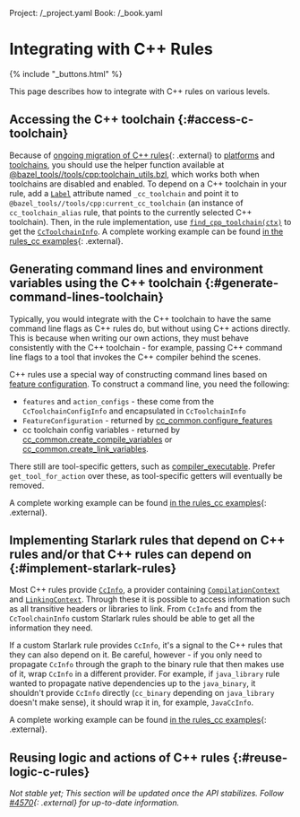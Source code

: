 Project: /_project.yaml
Book: /_book.yaml

# Integrating with C++ Rules

{% include "_buttons.html" %}

This page describes how to integrate with C++ rules on various levels.

## Accessing the C++ toolchain {:#access-c-toolchain}

Because of
[ongoing migration of C++ rules](https://github.com/bazelbuild/bazel/issues/6516){: .external}
to [platforms](/extending/platforms) and
[toolchains](/extending/toolchains), you
should use the helper function available at
[@bazel_tools//tools/cpp:toolchain_utils.bzl](https://source.bazel.build/bazel/+/main:tools/cpp/toolchain_utils.bzl;l=23),
which works both when toolchains are disabled and enabled. To depend on a C++
toolchain in your rule, add a
[`Label`](/rules/lib/toplevel/attr#label)
attribute named `_cc_toolchain` and point it
to `@bazel_tools//tools/cpp:current_cc_toolchain` (an instance of
`cc_toolchain_alias` rule, that points to the currently selected C++ toolchain).
Then, in the rule implementation, use
[`find_cpp_toolchain(ctx)`](https://source.bazel.build/bazel/+/main:tools/cpp/toolchain_utils.bzl;l=23)
to get the
[`CcToolchainInfo`](/rules/lib/providers/CcToolchainInfo).
A complete working example can be found
[in the rules_cc examples](https://github.com/bazelbuild/rules_cc/blob/main/examples/write_cc_toolchain_cpu/write_cc_toolchain_cpu.bzl){: .external}.

## Generating command lines and environment variables using the C++ toolchain {:#generate-command-lines-toolchain}

Typically, you would integrate with the C++ toolchain to have the same
command line flags as C++ rules do, but without using C++ actions directly.
This is because when writing our own actions, they must behave
consistently with the C++ toolchain - for example, passing C++ command line
flags to a tool that invokes the C++ compiler behind the scenes.

C++ rules use a special way of constructing command lines based on [feature
configuration](/docs/cc-toolchain-config-reference). To construct a command line,
you need the following:

* `features` and `action_configs` - these come from the `CcToolchainConfigInfo`
  and encapsulated in `CcToolchainInfo`
* `FeatureConfiguration` - returned by [cc_common.configure_features](/rules/lib/toplevel/cc_common#configure_features)
* cc toolchain config variables - returned by
  [cc_common.create_compile_variables](/rules/lib/toplevel/cc_common#create_compile_variables)
  or
  [cc_common.create_link_variables](/rules/lib/toplevel/cc_common#create_link_variables).

There still are tool-specific getters, such as
[compiler_executable](/rules/lib/providers/CcToolchainInfo#compiler_executable).
Prefer `get_tool_for_action` over these, as tool-specific getters will
eventually be removed.

A complete working example can be found
[in the rules_cc examples](https://github.com/bazelbuild/rules_cc/blob/main/examples/my_c_compile/my_c_compile.bzl){: .external}.

## Implementing Starlark rules that depend on C++ rules and/or that C++ rules can depend on {:#implement-starlark-rules}

Most C++ rules provide
[`CcInfo`](/rules/lib/providers/CcInfo),
a provider containing [`CompilationContext`](/rules/lib/builtins/CompilationContext)
and
[`LinkingContext`](/rules/lib/builtins/LinkingContext).
Through these it is possible to access information such as all transitive headers
or libraries to link. From `CcInfo` and from the `CcToolchainInfo` custom
Starlark rules should be able to get all the information they need.

If a custom Starlark rule provides `CcInfo`, it's a signal to the C++ rules that
they can also depend on it. Be careful, however - if you only need to propagate
`CcInfo` through the graph to the binary rule that then makes use of it, wrap
`CcInfo` in a different provider. For example, if `java_library` rule wanted
to propagate native dependencies up to the `java_binary`, it shouldn't provide
`CcInfo` directly (`cc_binary` depending on `java_library` doesn't make sense),
it should wrap it in, for example, `JavaCcInfo`.

A complete working example can be found
[in the rules_cc examples](https://github.com/bazelbuild/rules_cc/blob/main/examples/my_c_archive/my_c_archive.bzl){: .external}.


## Reusing logic and actions of C++ rules {:#reuse-logic-c-rules}

_Not stable yet; This section will be updated once the API stabilizes. Follow
[#4570](https://github.com/bazelbuild/bazel/issues/4570){: .external} for up-to-date
information._
